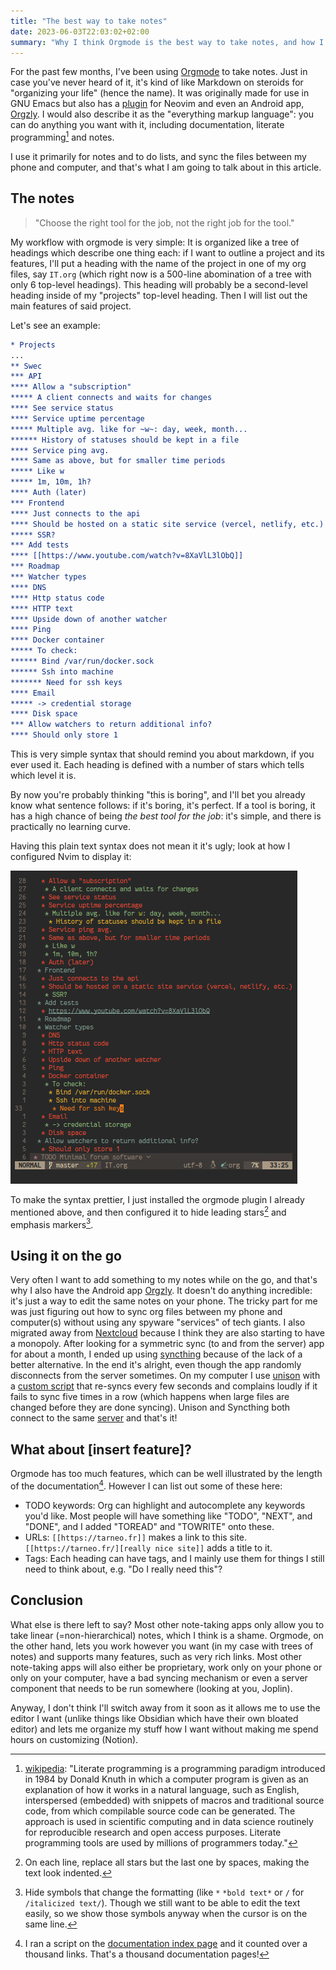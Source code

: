 ```yaml
---
title: "The best way to take notes"
date: 2023-06-03T22:03:02+02:00
summary: "Why I think Orgmode is the best way to take notes, and how I use it."
---
```


For the past few months, I've been using [Orgmode](https://orgmode.org/) to take notes. Just in case you've never heard of it, it's kind of like Markdown on steroids for "organizing your life" (hence the name). It was originally made for use in GNU Emacs but also has a [plugin](https://github.com/nvim-orgmode/orgmode) for Neovim and even an Android app, [Orgzly](https://orgzly.com/). I would also describe it as the "everything markup language": you can do anything you want with it, including documentation, literate programming[^1] and notes.

[^1]: [wikipedia](https://en.wikipedia.org/wiki/Literate_programming): "Literate programming is a programming paradigm introduced in 1984 by Donald Knuth in which a computer program is given as an explanation of how it works in a natural language, such as English, interspersed (embedded) with snippets of macros and traditional source code, from which compilable source code can be generated. The approach is used in scientific computing and in data science routinely for reproducible research and open access purposes. Literate programming tools are used by millions of programmers today."

I use it primarily for notes and to do lists, and sync the files between my phone and computer, and that's what I am going to talk about in this article.

## The notes

> "Choose the right tool for the job, not the right job for the tool."

My workflow with orgmode is very simple: It is organized like a tree of headings which describe one thing each: if I want to outline a project and its features, I'll put a heading with the name of the project in one of my org files, say `IT.org` (which right now is a 500-line abomination of a tree with only 6 top-level headings). This heading will probably be a second-level heading inside of my "projects" top-level heading. Then I will list out the main features of said project.

Let's see an example:

```org
* Projects
...
** Swec
*** API
**** Allow a "subscription"
***** A client connects and waits for changes
**** See service status
**** Service uptime percentage
***** Multiple avg. like for ~w~: day, week, month...
****** History of statuses should be kept in a file
**** Service ping avg.
**** Same as above, but for smaller time periods
***** Like w
***** 1m, 10m, 1h?
**** Auth (later)
*** Frontend
**** Just connects to the api
**** Should be hosted on a static site service (vercel, netlify, etc.)
***** SSR?
*** Add tests
**** [[https://www.youtube.com/watch?v=8XaVlL3lObQ]]
*** Roadmap
*** Watcher types
**** DNS
**** Http status code
**** HTTP text
**** Upside down of another watcher
**** Ping
**** Docker container
***** To check:
****** Bind /var/run/docker.sock
****** Ssh into machine
******* Need for ssh keys
**** Email
***** -> credential storage
**** Disk space
*** Allow watchers to return additional info?
**** Should only store 1
```

This is very simple syntax that should remind you about markdown, if you ever used it. Each heading is defined with a number of stars which tells which level it is.

By now you're probably thinking "this is boring", and I'll bet you already know what sentence follows: if it's boring, it's perfect. If a tool is boring, it has a high chance of being _the best tool for the job_: it's simple, and there is practically no learning curve.

Having this plain text syntax does not mean it it's ugly; look at how I configured Nvim to display it:

![Screenshot of an orgmode document in neovim](nvim_open.png)

To make the syntax prettier, I just installed the orgmode plugin I already mentioned above, and then configured it to hide leading stars[^2] and emphasis markers[^3].

[^2]: On each line, replace all stars but the last one by spaces, making the text look indented.
[^3]: Hide symbols that change the formatting (like `*` `*bold text*` or `/` for `/italicized text/`). Though we still want to be able to edit the text easily, so we show those symbols anyway when the cursor is on the same line.

## Using it on the go

Very often I want to add something to my notes while on the go, and that's why I also have the Android app [Orgzly](https://orgzly.com/). It doesn't do anything incredible: it's just a way to edit the same notes on your phone. The tricky part for me was just figuring out how to sync org files between my phone and computer(s) without using any spyware "services" of tech giants. I also migrated away from [Nextcloud](https://nextcloud.com/) because I think they are also starting to have a monopoly. After looking for a symmetric sync (to and from the server) app for about a month, I ended up using [syncthing](https://syncthing.net/) because of the lack of a better alternative. In the end it's alright, even though the app randomly disconnects from the server sometimes. On my computer I use [unison](https://github.com/bcpierce00/unison) with a [custom script](https://git.renn.es/.f-tarneo/blob/master/zsh/.config/scripts/unison-sync) that re-syncs every few seconds and complains loudly if it fails to sync five times in a row (which happens when large files are changed before they are done syncing). Unison and Syncthing both connect to the same [server](https://renn.es/) and that's it!

## What about [insert feature]?

Orgmode has too much features, which can be well illustrated by the length of the documentation[^4]. However I can list out some of these here:
- TODO keywords: Org can highlight and autocomplete any keywords you'd like. Most people will have something like "TODO", "NEXT", and "DONE", and I added "TOREAD" and "TOWRITE" onto these.
- URLs: `[[https://tarneo.fr]]` makes a link to this site. `[[https://tarneo.fr/][really nice site]]` adds a title to it.
- Tags: Each heading can have tags, and I mainly use them for things I still need to think about, e.g. "Do I really need this"?

[^4]: I ran a script on the [documentation index page](https://orgmode.org/manual/Main-Index.html) and it counted over a thousand links. That's a thousand documentation pages!

## Conclusion

What else is there left to say? Most other note-taking apps only allow you to take linear (=non-hierarchical) notes, which I think is a shame. Orgmode, on the other hand, lets you work however you want (in my case with trees of notes) and supports many features, such as very rich links. Most other note-taking apps will also either be proprietary, work only on your phone or only on your computer, have a bad syncing mechanism or even a server component that needs to be run somewhere (looking at you, Joplin).

Anyway, I don't think I'll switch away from it soon as it allows me to use the editor I want (unlike things like Obsidian which have their own bloated editor) and lets me organize my stuff how I want without making me spend hours on customizing (Notion).
